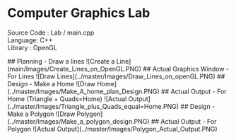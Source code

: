 # Computer Graphics Lab
 <p>Source Code : Lab / main.cpp<br>
 	Language: C++<br>
	Library : OpenGL<br>
	</p>
## Planning - Draw a lines
![Create a Line](main/Images/Create_Lines_on_OpenGL.PNG)
## Actual Graphics Window - For Lines
![Draw Lines](../master/Images/Draw_Lines_on_openGL.PNG)
## Design - Make a Home 
![Draw Home](../master/Images/Make_A_home_plan_Design.PNG)
## Actual Output - For Home (Triangle + Quads=Home)
![Actual Output](../master/Images/Triangle_plus_Quads_equal=Home.PNG)
## Design - Make a Polygon
![Draw Polygon](../master/Images/Make_a_polygon_design.PNG)
## Actual Output - For Polygon
![Actual Output](../master/Images/Polygon_Actual_Output.PNG)
